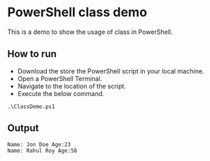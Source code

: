 # PowerShell class demo

This is a demo to show the usage of class in PowerShell.

## How to run

- Download the store the PowerShell script in your local machine.
- Open a PowerShell Terminal.
- Navigate to the location of the script.
- Execute the below command.
```
.\ClassDemo.ps1
```

## Output

```
Name: Jon Doe Age:23
Name: Rahul Roy Age:58
```